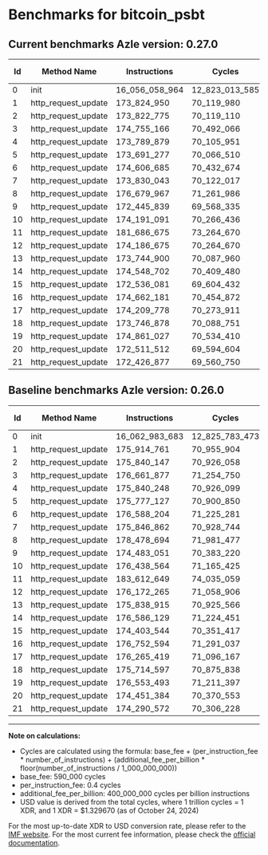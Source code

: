 # Benchmarks for bitcoin_psbt

## Current benchmarks Azle version: 0.27.0

| Id  | Method Name         | Instructions   | Cycles         | USD           | USD/Million Calls | Change                                |
| --- | ------------------- | -------------- | -------------- | ------------- | ----------------- | ------------------------------------- |
| 0   | init                | 16_056_058_964 | 12_823_013_585 | $0.0170503765 | $17_050.37        | <font color="green">-6_924_719</font> |
| 1   | http_request_update | 173_824_950    | 70_119_980     | $0.0000932364 | $93.23            | <font color="green">-2_089_811</font> |
| 2   | http_request_update | 173_822_775    | 70_119_110     | $0.0000932353 | $93.23            | <font color="green">-2_017_372</font> |
| 3   | http_request_update | 174_755_166    | 70_492_066     | $0.0000937312 | $93.73            | <font color="green">-1_906_711</font> |
| 4   | http_request_update | 173_789_879    | 70_105_951     | $0.0000932178 | $93.21            | <font color="green">-2_050_369</font> |
| 5   | http_request_update | 173_691_277    | 70_066_510     | $0.0000931653 | $93.16            | <font color="green">-2_085_850</font> |
| 6   | http_request_update | 174_606_685    | 70_432_674     | $0.0000936522 | $93.65            | <font color="green">-1_981_519</font> |
| 7   | http_request_update | 173_830_043    | 70_122_017     | $0.0000932391 | $93.23            | <font color="green">-2_016_819</font> |
| 8   | http_request_update | 176_679_967    | 71_261_986     | $0.0000947549 | $94.75            | <font color="green">-1_798_727</font> |
| 9   | http_request_update | 172_445_839    | 69_568_335     | $0.0000925029 | $92.50            | <font color="green">-2_037_212</font> |
| 10  | http_request_update | 174_191_091    | 70_266_436     | $0.0000934312 | $93.43            | <font color="green">-2_247_473</font> |
| 11  | http_request_update | 181_686_675    | 73_264_670     | $0.0000974178 | $97.41            | <font color="green">-1_925_974</font> |
| 12  | http_request_update | 174_186_675    | 70_264_670     | $0.0000934288 | $93.42            | <font color="green">-1_985_590</font> |
| 13  | http_request_update | 173_744_900    | 70_087_960     | $0.0000931939 | $93.19            | <font color="green">-2_094_015</font> |
| 14  | http_request_update | 174_548_702    | 70_409_480     | $0.0000936214 | $93.62            | <font color="green">-2_037_427</font> |
| 15  | http_request_update | 172_536_081    | 69_604_432     | $0.0000925509 | $92.55            | <font color="green">-1_867_463</font> |
| 16  | http_request_update | 174_662_181    | 70_454_872     | $0.0000936817 | $93.68            | <font color="green">-2_090_413</font> |
| 17  | http_request_update | 174_209_778    | 70_273_911     | $0.0000934411 | $93.44            | <font color="green">-2_055_641</font> |
| 18  | http_request_update | 173_746_878    | 70_088_751     | $0.0000931949 | $93.19            | <font color="green">-1_967_719</font> |
| 19  | http_request_update | 174_861_027    | 70_534_410     | $0.0000937875 | $93.78            | <font color="green">-1_692_466</font> |
| 20  | http_request_update | 172_511_512    | 69_594_604     | $0.0000925379 | $92.53            | <font color="green">-1_939_872</font> |
| 21  | http_request_update | 172_426_877    | 69_560_750     | $0.0000924928 | $92.49            | <font color="green">-1_863_695</font> |

## Baseline benchmarks Azle version: 0.26.0

| Id  | Method Name         | Instructions   | Cycles         | USD           | USD/Million Calls |
| --- | ------------------- | -------------- | -------------- | ------------- | ----------------- |
| 0   | init                | 16_062_983_683 | 12_825_783_473 | $0.0170540595 | $17_054.05        |
| 1   | http_request_update | 175_914_761    | 70_955_904     | $0.0000943479 | $94.34            |
| 2   | http_request_update | 175_840_147    | 70_926_058     | $0.0000943083 | $94.30            |
| 3   | http_request_update | 176_661_877    | 71_254_750     | $0.0000947453 | $94.74            |
| 4   | http_request_update | 175_840_248    | 70_926_099     | $0.0000943083 | $94.30            |
| 5   | http_request_update | 175_777_127    | 70_900_850     | $0.0000942747 | $94.27            |
| 6   | http_request_update | 176_588_204    | 71_225_281     | $0.0000947061 | $94.70            |
| 7   | http_request_update | 175_846_862    | 70_928_744     | $0.0000943118 | $94.31            |
| 8   | http_request_update | 178_478_694    | 71_981_477     | $0.0000957116 | $95.71            |
| 9   | http_request_update | 174_483_051    | 70_383_220     | $0.0000935865 | $93.58            |
| 10  | http_request_update | 176_438_564    | 71_165_425     | $0.0000946265 | $94.62            |
| 11  | http_request_update | 183_612_649    | 74_035_059     | $0.0000984422 | $98.44            |
| 12  | http_request_update | 176_172_265    | 71_058_906     | $0.0000944849 | $94.48            |
| 13  | http_request_update | 175_838_915    | 70_925_566     | $0.0000943076 | $94.30            |
| 14  | http_request_update | 176_586_129    | 71_224_451     | $0.0000947050 | $94.70            |
| 15  | http_request_update | 174_403_544    | 70_351_417     | $0.0000935442 | $93.54            |
| 16  | http_request_update | 176_752_594    | 71_291_037     | $0.0000947936 | $94.79            |
| 17  | http_request_update | 176_265_419    | 71_096_167     | $0.0000945344 | $94.53            |
| 18  | http_request_update | 175_714_597    | 70_875_838     | $0.0000942415 | $94.24            |
| 19  | http_request_update | 176_553_493    | 71_211_397     | $0.0000946877 | $94.68            |
| 20  | http_request_update | 174_451_384    | 70_370_553     | $0.0000935696 | $93.56            |
| 21  | http_request_update | 174_290_572    | 70_306_228     | $0.0000934841 | $93.48            |

---

**Note on calculations:**

- Cycles are calculated using the formula: base_fee + (per_instruction_fee \* number_of_instructions) + (additional_fee_per_billion \* floor(number_of_instructions / 1_000_000_000))
- base_fee: 590_000 cycles
- per_instruction_fee: 0.4 cycles
- additional_fee_per_billion: 400_000_000 cycles per billion instructions
- USD value is derived from the total cycles, where 1 trillion cycles = 1 XDR, and 1 XDR = $1.329670 (as of October 24, 2024)

For the most up-to-date XDR to USD conversion rate, please refer to the [IMF website](https://www.imf.org/external/np/fin/data/rms_sdrv.aspx).
For the most current fee information, please check the [official documentation](https://internetcomputer.org/docs/current/developer-docs/gas-cost#execution).

